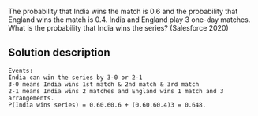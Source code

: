 The probability that India wins the match is 0.6 and the probability that England wins the match is 0.4. India and England play 3 one-day matches. What is the probability that India wins the series? (Salesforce 2020)

## Solution description

```
Events:
India can win the series by 3-0 or 2-1
3-0 means India wins 1st match & 2nd match & 3rd match
2-1 means India wins 2 matches and England wins 1 match and 3 arrangements.
P(India wins series) = 0.60.60.6 + (0.60.60.4)3 = 0.648.
```
